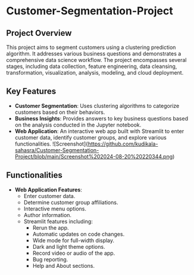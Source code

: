 # Customer-Segmentation-Project


## Project Overview

This project aims to segment customers using a clustering prediction algorithm. It addresses various business questions and demonstrates a comprehensive data science workflow. The project encompasses several stages, including data collection, feature engineering, data cleansing, transformation, visualization, analysis, modeling, and cloud deployment.

## Key Features

- **Customer Segmentation**: Uses clustering algorithms to categorize customers based on their behaviors.
- **Business Insights**: Provides answers to key business questions based on the analysis conducted in the Jupyter notebook.
- **Web Application**: An interactive web app built with Streamlit to enter customer data, identify customer groups, and explore various functionalities.
![Screenshot]{https://github.com/kudikala-sahasra/Customer-Segmentation-Project/blob/main/Screenshot%202024-08-20%20220344.png)


## Functionalities

- **Web Application Features**:
  - Enter customer data.
  - Determine customer group affiliations.
  - Interactive menu options.
  - Author information.
  - Streamlit features including:
    - Rerun the app.
    - Automatic updates on code changes.
    - Wide mode for full-width display.
    - Dark and light theme options.
    - Record video or audio of the app.
    - Bug reporting.
    - Help and About sections.

